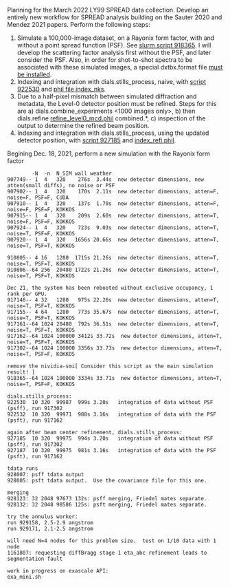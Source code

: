 Planning for the March 2022 LY99 SPREAD data collection.  Develop an entirely new workflow for SPREAD analysis building on the Sauter 2020 and Mendez 2021 papers.  Perform the following steps:
1. Simulate a 100,000-image dataset, on a Rayonix form factor, with and without a point spread function (PSF).  See [slurm script 918365](./918365.sh).  I will develop the scattering factor analysis first without the PSF, and later consider the PSF.  Also, in order for shot-to-shot spectra to be associated with these simulated images, a special dxtbx.format file [must be installed](../../format). 
2. Indexing and integration with dials.stills_process, naive, with [script 922530](./922530.sh) and [phil file index_nks](./index_nks.phil).
3. Due to a half-pixel mismatch between simulated diffraction and metadata, the Level-0 detector position must be refined.  Steps for this are a) dials.combine_experiments <1000 images only>, b) then dials.refine [refine_level0_mcd.phil](./refine_level0_mcd.phil) combined.*, c) inspection of the output to determine the refined beam position.
4. Indexing and integration with dials.stills_process, using the updated detector position, with [script 927185](./927185.sh) and [index_refi.phil](./index_refi.phil).

Begining Dec. 18, 2021, perform a new simulation with the Rayonix form factor
```
        -N  -n  N_SIM wall weather
907749-- 1  4   320    276s  3.44s  new detector dimensions, new atten(small diffs), no noise or PSF
907902-- 1  4   320    170s  2.11s  new detector dimensions, atten=F, noise=F, PSF=F, CUDA
907910-- 1  4   320    137s  1.70s  new detector dimensions, atten=F, noise=F, PSF=F, KOKKOS
907915-- 1  4   320    209s  2.60s  new detector dimensions, atten=T, noise=F, PSF=F, KOKKOS
907924-- 1  4   320    723s  9.03s  new detector dimensions, atten=T, noise=T, PSF=F, KOKKOS
907920-- 1  4   320   1656s 20.66s  new detector dimensions, atten=T, noise=T, PSF=T, KOKKOS

910805-- 4 16   1280  1715s 21.26s  new detector dimensions, atten=T, noise=T, PSF=T, KOKKOS
910806--64 256  20480 1722s 21.26s  new detector dimensions, atten=T, noise=T, PSF=T, KOKKOS

Dec 21, the system has been rebooted without exclusive occupancy, 1 rank per GPU.
917146-- 4 32   1280   975s 22.26s  new detector dimensions, atten=T, noise=T, PSF=T, KOKKOS
917155-- 4 64   1280   773s 35.67s  new detector dimensions, atten=T, noise=T, PSF=T, KOKKOS
917161--64 1024 20480  792s 36.51s  new detector dimensions, atten=T, noise=T, PSF=T, KOKKOS
917162--64 1024 100000 3412s 33.72s  new detector dimensions, atten=T, noise=T, PSF=T, KOKKOS
917302--64 1024 100000 3356s 33.73s  new detector dimensions, atten=T, noise=T, PSF=F, KOKKOS

remove the nividia-smi[ Consider this script as the main simulation result! ]
918365--64 1024 100000 3334s 33.71s  new detector dimensions, atten=T, noise=T, PSF=F, KOKKOS

dials.stills_process:
922530  10 320  99987  999s 3.20s   integration of data without PSF (psff), run 917302
922532  10 320  99971  988s 3.16s   integration of data with the PSF (psft), run 917162

again after beam center refinement, dials.stills_process:
927185  10 320  99975  994s 3.20s   integration of data without PSF (psff), run 917302
927187  10 320  99975  981s 3.16s   integration of data with the PSF (psft), run 917162

tdata runs
928007: psff tdata output
928005: psft tdata output.  Use the covariance file for this one.

merging
928123: 32 2048 97673 132s: psff merging, Friedel mates separate.
928132: 32 2048 98586 125s: psft merging, Friedel mates separate.

try the annulus worker:
run 929158, 2.5-2.9 angstrom
run 929171, 2.1-2.5 angstrom

will need N=4 nodes for this problem size.  test on 1/10 data with 1 node
1161807: requesting diffBragg stage 1 eta_abc refinement leads to segmentation fault

work in progress on exascale API:
exa_mini.sh
```

